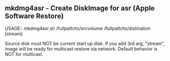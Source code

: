 ## mkdmg4asr - Create DiskImage for asr (Apple Software Restore)

USAGE::
mkdmg4asr.sh /fullpath/to/srcvolume /fullpath/to/distination [stream]

Source disk must NOT be current start up disk.
If you add 3rd arg, "stream", image will be ready for multicast 
restore via network. Default behavior is NOT for multicast.

